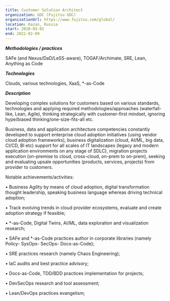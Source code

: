 ```yaml
---
title: Customer Solution Architect
organization: GDC (Fujitsu GDC)
organizationUrl: https://www.fujitsu.com/global/ 
location: Kazan, Russia
start: 2020-03-01
end: 2021-02-09
---
```


***Methodologies / practices***

SAFe (and Nexus/DaD/LeSS-aware), TOGAF/Archimate, SRE, Lean, Anything as Code

***Technologies***

Clouds, various technologies, XaaS, *-as-Code

***Description***

Developing complex solutions for customers based on various standards, technologies and applying required methodologies/approaches (waterfall-like, Lean, Agile), thinking strategically with customer-first mindset, ignoring hype/biased thinking/one-size-fits-all etc.

Business, data and application architecture competencies constantly developed to support enterprise cloud adoption initiatives (using vendor cloud adoption frameworks), business digitalization (cloud, AI/ML, big data, CI/CD, BI etc) support for all scales of IT landscapes (legacy and modern application environments on any stage of SDLC), migration projects execution (on-premise to cloud, cross-cloud, on-prem to on-prem), seeking and evaluating upsale opportunities (products, services, projects) from provider to customers.

Notable achievements/activities:

•	Business Agility by means of cloud adoption, digital transformation thought leadership, speaking business language whereas driving technical adoption;

•	Track evolving trends in cloud provider ecosystems, evaluate and create adoption strategy if feasible;

•	*-as-Code, Digital Twins, AI/ML, data exploration and visualization research;

•	SAFe and *-as-Code practices author in corporate libraries (namely Policy- SysOps- SecOps- Docs-as-Code);

•	SRE practices research (namely Chaos Engineering);

•	IaC audits and best practice advisory;

•	Docs-as-Code, TDD/BDD practices implementation for projects;

•	DevSecOps research and tool assessment;

•	Lean/DevOps practices evangelism;